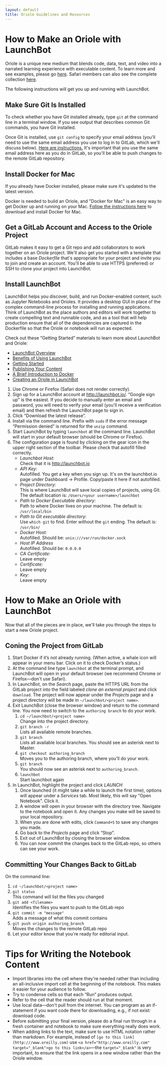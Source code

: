 ```yaml
---
layout: default
title: Oriole Guidelines and Resources
---
```


# How to Make an Oriole with LaunchBot

Oriole is a unique new medium that blends code, data, text, and video into a narrated learning experience with executable content. To learn more and see examples, please go <a href="http://www.oreilly.com/oriole/">here</a>. Safari members can also see the complete collection <a href="https://www.safaribooksonline.com/oriole/">here</a>.

The following instructions will get you up and running with LaunchBot.

## Make Sure Git Is Installed

To check whether you have Git installed already, type `git` at the command line in a terminal window. If you see output that describes common Git commands, you have Git installed.

Once Git is installed, use `git config` to specify your email address (you'll need to use the same email address you use to log in to GitLab, which we'll discuss below). [Here are instructions.](https://help.github.com/articles/setting-your-email-in-git/) It's important that you use the same email address here as you do in GitLab, so you'll be able to push changes to the remote GitLab repository.

## Install Docker for Mac

If you already have Docker installed, please make sure it's updated to the latest version.

Docker is needed to build an Oriole, and "Docker for Mac" is an easy way to get Docker up and running on your Mac. [Follow the instructions here](https://docs.docker.com/docker-for-mac/) to download and install Docker for Mac.

## Get a GitLab Account and Access to the Oriole Project 

GitLab makes it easy to get a Git repo and add collaborators to work together on an Oriole project. We'll also get you started with a template that includes a base *Dockerfile* that's appropriate for your project and invite you to join and create an account. You'll be able to use HTTPS (preferred) or SSH to clone your project into LaunchBot.

## Install LaunchBot

LaunchBot helps you discover, build, and run Docker-enabled content, such as Jupyter Notebooks and Orioles. It provides a desktop GUI in place of the complex command-line process for installing and running applications. Think of LaunchBot as the place authors and editors will work together to create compelling text and runnable code, and as a tool that will help production ensure that all of the dependencies are captured in the Dockerfile so that the Oriole or notebook will run as expected.

Check out these “Getting Started” materials to learn more about LaunchBot and Oriole: 

* [LaunchBot Overview](http://launchbot.io/docs/overview/)
* [Benefits of Using LaunchBot](http://launchbot.io/docs/tutorial/benefits/)
* [Getting Started](http://launchbot.io/docs/tutorial/getting-started/)
* [Publishing Your Content](http://launchbot.io/docs/tutorial/publishing-content-to-launchbot/)
* [A Brief Introduction to Docker](http://launchbot.io/docs/tutorial/docker-intro/)
* [Creating an Oriole in LaunchBot](https://www.youtube.com/watch?v=WJMUkHzAFsg&feature=youtu.be)

1. Use Chrome or Firefox (Safari does not render correctly).
2. Sign up for a LaunchBot account at http://launchbot.io/. “Google sign up” is the easiest. If you decide to manually enter an email and password, you will need to verify your email (you'll receive a verification email) and then refresh the LaunchBot page to sign in.
3. Click “Download the latest release”.
4. Install via the command line. Prefix with `sudo` if the error message “Permission denied” is returned for the `unzip` command.
5. Start LaunchBot by typing `launchbot` at the command line. LaunchBot will start in your default browser (should be Chrome or Firefox).
6. The configuration page is found by clicking on the gear icon in the upper right section of the toolbar. Please check that autofill filled correctly.
   * *Launchbot Host:*<br/>Check that it is http://launchbot.io
   * *API Key:*<br/>Autofilled. You get a key when you sign up. It's on the launchbot.io page under Dashboard -> Profile. Copy/paste it here if not autofilled.
   * *Project Directory:*<br/>This is where LaunchBot will save local copies of projects, using Git. The default location is: `/Users/<your username>/launchbot`
   * *Path to Docker Executable directory:*<br/>Path to where Docker lives on your machine. The default is: `/usr/local/bin`
   * *Path to Git executable directory:*<br/>Use `which git` to find. Enter without the `git` ending. The default is: `/usr/bin/`
   * *Docker Host:*<br/>Autofilled. Should be: `unix:///var/run/docker.sock`
   * *Host IP Address*<br/>Autofilled. Should be: `0.0.0.0`
   * *CA Certificate:*<br/>Leave empty
   * *Certificate:*<br/>Leave empty
   * *Key:*<br/>Leave empty

# How to Make an Oriole with LaunchBot

Now that all of the pieces are in place, we'll take you through the steps to start a new Oriole project.

## Coning the Project from GitLab

1. Start Docker if it’s not already running. (When active, a whale icon will appear in your menu bar. Click on it to check Docker’s status.)
2. At the command line type `launchbot` at the terminal prompt, and LaunchBot will open in your default browser (we recommend Chrome or Firefox—don't use Safari).
3. In LaunchBot, on the _Search_ page, paste the HTTPS URL from the GitLab project into the field labeled _clone an external project_ and click `download`. The project will now appear under the _Projects_ page and a project directory will be made in `~/launchbot/<project name>`.
6. Exit LaunchBot (close the browser window) and return to the command line. You now need to switch to the `authoring branch` to do your work.
    1. `cd ~/launchbot/<project name>`<br/>Change into the project directory.
    2. `git branch -r`<br/>Lists all available remote branches.
    3. `git branch`<br/>Lists all available local branches. You should see an asterisk next to Master.
    4. `git checkout authoring_branch`<br/>Moves you to the authoring branch, where you'll do your work.
    5. `git branch`<br/>You should now see an asterisk next to `authoring_branch`.
    5. `launchbot`<br/>Start launchbot again
7. In LaunchBot, highlight the project and click _LAUNCH_
    1. Once launched (it might take a while to launch the first time), options will appear under a _Services_ tab. Most likely, this will say “Open Notebook”. Click it.
    2. A window will open in your browser with the directory tree. Navigate to the notebook and open it. Any changes you make will be saved to your local repository.
    3. When you are done with edits, click `Command+S` to save any changes you made.
    4. Go back to the _Projects_ page and click “Stop”.
    5. Exit out of LaunchBot by closing the browser window.
    6. You can now commit the changes back to the GitLab repo, so others can see your work.
    
## Committing Your Changes Back to GitLab

On the command line:

1. `cd ~/launchbot/<project name>`
2. `git status`<br/>This command will list the files you changed
3. `git add <filename>`<br/>Identifies the files you want to push to the GitLab repo
4. `git commit -m "message"`<br/>Adds a message of what this commit contains
5. `git push origin authoring_branch`<br/>Moves the changes to the remote GitLab repo 
6. Let your editor know that you're ready for editorial input.

# Tips for Writing the Notebook Content

* Import libraries into the cell where they're needed rather than including an all-inclusive import cell at the beginning of the notebook. This makes it easier for your audience to follow.
* Try to condense cells so that each “Run” produces output. 
* Refer to the cell that the reader should run at that moment.
* Use local data—don't pull from the internet. You can program as an if-statement if you want code there for downloading, e.g., if not exist: download code.
* Before submitting your final version, please do a final run through in a fresh container and notebook to make sure everything really does work.
* When adding links to the text, make sure to use HTML notation rather than markdown. For example, instead of `[go to this link](http:///www.oreilly.com)` use `<a href="http://www.oreilly.com" target="_blank">go to this link</a>`—the `target="_blank"` is very important, to ensure that the link opens in a new window rather than the Oriole window.
